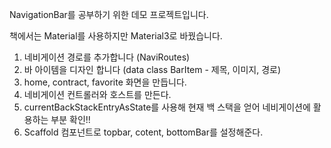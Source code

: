 NavigationBar를 공부하기 위한 데모 프로젝트입니다.

책에서는 Material를 사용하지만 Material3로 바꿨습니다.
1. 네비게이션 경로를 추가합니다 (NaviRoutes)
2. 바 아이템을 디자인 합니다 (data class BarItem - 제목, 이미지, 경로)
3. home, contract, favorite 화면을 만듭니다.
4. 네비게이션 컨트롤러와 호스트를 만든다.
5. currentBackStackEntryAsState를 사용해 현재 백 스택을 얻어 네비게이션에 활용하는 부분 확인!!
6. Scaffold 컴포넌트로 topbar, cotent, bottomBar를 설정해준다.

